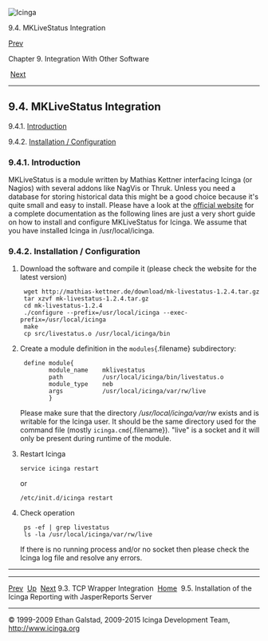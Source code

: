 ![Icinga](../images/logofullsize.png "Icinga")

9.4. MKLiveStatus Integration

[Prev](int-tcpwrappers.md) 

Chapter 9. Integration With Other Software

 [Next](reporting.md)

* * * * *

9.4. MKLiveStatus Integration
-----------------------------

9.4.1. [Introduction](int-mklivestatus.md#introduction)

9.4.2. [Installation /
Configuration](int-mklivestatus.md#installconfig)

### 9.4.1. Introduction

MKLiveStatus is a module written by Mathias Kettner interfacing Icinga
(or Nagios) with several addons like NagVis or Thruk. Unless you need a
database for storing historical data this might be a good choice because
it's quite small and easy to install. Please have a look at the
[official website](http://mathias-kettner.de/checkmk_livestatus.md)
for a complete documentation as the following lines are just a very
short guide on how to install and configure MKLiveStatus for Icinga. We
assume that you have installed Icinga in /usr/local/icinga.

### 9.4.2. Installation / Configuration

1.  Download the software and compile it (please check the website for
    the latest version)

    ~~~~ {.programlisting}
     wget http://mathias-kettner.de/download/mk-livestatus-1.2.4.tar.gz
     tar xzvf mk-livestatus-1.2.4.tar.gz
     cd mk-livestatus-1.2.4
     ./configure --prefix=/usr/local/icinga --exec-prefix=/usr/local/icinga
     make
     cp src/livestatus.o /usr/local/icinga/bin
    ~~~~

2.  Create a module definition in the `modules`{.filename} subdirectory:

    ~~~~ {.programlisting}
     define module{
            module_name    mklivestatus
            path           /usr/local/icinga/bin/livestatus.o
            module_type    neb
            args           /usr/local/icinga/var/rw/live
            }
    ~~~~

    Please make sure that the directory */usr/local/icinga/var/rw*
    exists and is writable for the Icinga user. It should be the same
    directory used for the command file (mostly
    `icinga.cmd`{.filename}). "live" is a socket and it will only be
    present during runtime of the module.

3.  Restart Icinga

    ~~~~ {.programlisting}
    service icinga restart
    ~~~~

    or

    ~~~~ {.programlisting}
    /etc/init.d/icinga restart
    ~~~~

4.  Check operation

    ~~~~ {.programlisting}
     ps -ef | grep livestatus
     ls -la /usr/local/icinga/var/rw/live
    ~~~~

    If there is no running process and/or no socket then please check
    the Icinga log file and resolve any errors.

* * * * *

  ------------------------------- -------------------- ----------------------------------------------------------------------
  [Prev](int-tcpwrappers.md)    [Up](ch09.md)       [Next](reporting.md)
  9.3. TCP Wrapper Integration    [Home](index.md)    9.5. Installation of the Icinga Reporting with JasperReports Server
  ------------------------------- -------------------- ----------------------------------------------------------------------

© 1999-2009 Ethan Galstad, 2009-2015 Icinga Development Team,
http://www.icinga.org
